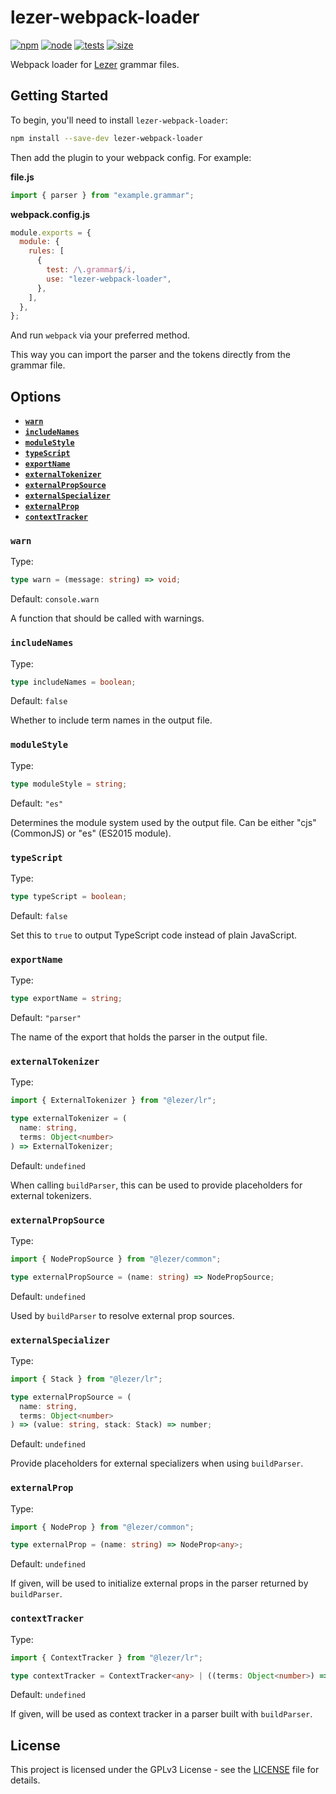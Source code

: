 # lezer-webpack-loader

[![npm][npm]][npm-url]
[![node][node]][node-url]
[![tests][tests]][tests-url]
[![size][size]][size-url]

Webpack loader for [Lezer](https://lezer.codemirror.net/docs/) grammar files.

## Getting Started

To begin, you'll need to install `lezer-webpack-loader`:

```bash
npm install --save-dev lezer-webpack-loader
```

Then add the plugin to your webpack config. For example:

**file.js**

```js
import { parser } from "example.grammar";
```

**webpack.config.js**

```js
module.exports = {
  module: {
    rules: [
      {
        test: /\.grammar$/i,
        use: "lezer-webpack-loader",
      },
    ],
  },
};
```

And run `webpack` via your preferred method.

This way you can import the parser and the tokens directly from the grammar file.

## Options

- [**`warn`**](#warn)
- [**`includeNames`**](#includeNames)
- [**`moduleStyle`**](#moduleStyle)
- [**`typeScript`**](#typeScript)
- [**`exportName`**](#exportName)
- [**`externalTokenizer`**](#externalTokenizer)
- [**`externalPropSource`**](#externalPropSource)
- [**`externalSpecializer`**](#externalSpecializer)
- [**`externalProp`**](#externalProp)
- [**`contextTracker`**](#contextTracker)

### `warn`

Type:

```ts
type warn = (message: string) => void;
```

Default: `console.warn`

A function that should be called with warnings.

### `includeNames`

Type:

```ts
type includeNames = boolean;
```

Default: `false`

Whether to include term names in the output file.

### `moduleStyle`

Type:

```ts
type moduleStyle = string;
```

Default: `"es"`

Determines the module system used by the output file.
Can be either "cjs" (CommonJS) or "es" (ES2015 module).

### `typeScript`

Type:

```ts
type typeScript = boolean;
```

Default: `false`

Set this to `true` to output TypeScript code instead of plain JavaScript.

### `exportName`

Type:

```ts
type exportName = string;
```

Default: `"parser"`

The name of the export that holds the parser in the output file.

### `externalTokenizer`

Type:

```ts
import { ExternalTokenizer } from "@lezer/lr";

type externalTokenizer = (
  name: string,
  terms: Object<number>
) => ExternalTokenizer;
```

Default: `undefined`

When calling `buildParser`, this can be used to provide placeholders for external tokenizers.

### `externalPropSource`

Type:

```ts
import { NodePropSource } from "@lezer/common";

type externalPropSource = (name: string) => NodePropSource;
```

Default: `undefined`

Used by `buildParser` to resolve external prop sources.

### `externalSpecializer`

Type:

```ts
import { Stack } from "@lezer/lr";

type externalPropSource = (
  name: string,
  terms: Object<number>
) => (value: string, stack: Stack) => number;
```

Default: `undefined`

Provide placeholders for external specializers when using `buildParser`.

### `externalProp`

Type:

```ts
import { NodeProp } from "@lezer/common";

type externalProp = (name: string) => NodeProp<any>;
```

Default: `undefined`

If given, will be used to initialize external props in the parser returned by `buildParser`.

### `contextTracker`

Type:

```ts
import { ContextTracker } from "@lezer/lr";

type contextTracker = ContextTracker<any> | ((terms: Object<number>) => ContextTracker<any>);
```

Default: `undefined`

If given, will be used as context tracker in a parser built with `buildParser`.

## License

This project is licensed under the GPLv3 License - see the [LICENSE](LICENSE) file for details.

[npm]: https://img.shields.io/npm/v/lezer-webpack-loader.svg
[npm-url]: https://npmjs.com/package/lezer-webpack-loader
[node]: https://img.shields.io/node/v/lezer-webpack-loader.svg
[node-url]: https://nodejs.org
[tests]: https://github.com/joaobrlt/lezer-webpack-loader/workflows/lezer-webpack-loader/badge.svg
[tests-url]: https://github.com/joaobrlt/lezer-webpack-loader/actions
[size]: https://packagephobia.now.sh/badge?p=lezer-webpack-loader
[size-url]: https://packagephobia.now.sh/result?p=lezer-webpack-loader
